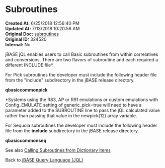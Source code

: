 # Subroutines

**Created At:** 6/25/2018 12:56:40 PM  
**Updated At:** 7/13/2018 10:20:56 AM  
**Original Doc:** [subroutines](https://docs.jbase.com/46350-jql/subroutines)  
**Original ID:** 324520  
**Internal:** No  


jBASE jQL enables users to call Basic subroutines from within correlatives and conversions. There are two flavors of subroutine and each required a different INCLUDE file\*.

For Pick subroutines the developer must include the following header file from the "include" subdirectory in the jBASE release directory.

**qbasiccommonpick**

\*Systems using the R83, AP or R91 emulations or custom emulations with Config\_EMULATE setting of generic\_pick=true will need to have a parameter added to the SUBROUTINE line to pass the jQL calculated value rather than passing that value in the newpick(12) array variable.

For Sequoia subroutines the developer must include the following header file from the **include** subdirectory in the jBASE release directory.

**qbasiccommonseq**



See also [Calling Subroutines from Dictionary Items](./../calling-a-subroutine-from-a-dictionary-item)

Back to [jBASE Query Language (JQL)](jbase-query-language-jql-)
